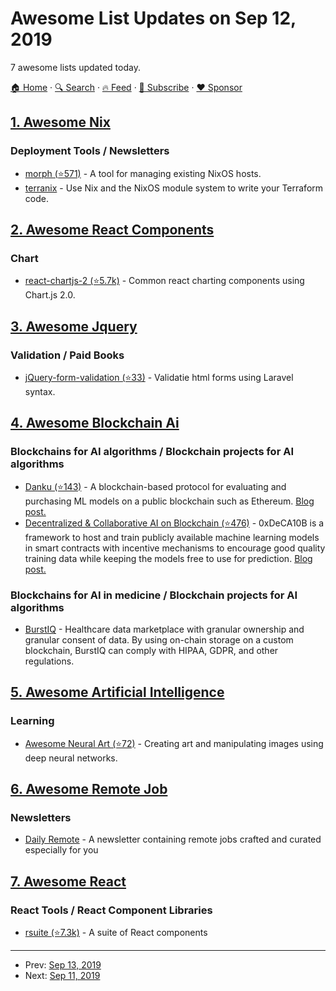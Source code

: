 # Awesome List Updates on Sep 12, 2019

7 awesome lists updated today.

[🏠 Home](/README.md) · [🔍 Search](https://www.trackawesomelist.com/search/) · [🔥 Feed](https://www.trackawesomelist.com/rss.xml) · [📮 Subscribe](https://trackawesomelist.us17.list-manage.com/subscribe?u=d2f0117aa829c83a63ec63c2f&id=36a103854c) · [❤️  Sponsor](https://github.com/sponsors/theowenyoung)



## [1. Awesome Nix](/content/nix-community/awesome-nix/README.md)

### Deployment Tools / Newsletters

*   [morph (⭐571)](https://github.com/DBCDK/morph) - A tool for managing existing NixOS hosts.
*   [terranix](https://terranix.org) - Use Nix and the NixOS module system to write your Terraform code.

## [2. Awesome React Components](/content/brillout/awesome-react-components/README.md)

### Chart

*   [react-chartjs-2 (⭐5.7k)](https://github.com/jerairrest/react-chartjs-2) - Common react charting components using Chart.js 2.0.

## [3. Awesome Jquery](/content/petk/awesome-jquery/README.md)

### Validation / Paid Books

*   [jQuery-form-validation (⭐33)](https://github.com/bnabriss/jquery-form-validation) - Validatie html forms using Laravel syntax.

## [4. Awesome Blockchain Ai](/content/steven2358/awesome-blockchain-ai/README.md)

### Blockchains for AI algorithms / Blockchain projects for AI algorithms

*   [Danku (⭐143)](https://github.com/algorithmiaio/danku) - A blockchain-based protocol for evaluating and purchasing ML models on a public blockchain such as Ethereum. [Blog post.](https://algorithmia.com/research/ml-models-on-blockchain)
*   [Decentralized & Collaborative AI on Blockchain (⭐476)](https://github.com/microsoft/0xDeCA10B) - 0xDeCA10B is a framework to host and train publicly available machine learning models in smart contracts with incentive mechanisms to encourage good quality training data while keeping the models free to use for prediction. [Blog post.](https://www.microsoft.com/en-us/research/blog/leveraging-blockchain-to-make-machine-learning-models-more-accessible/)

### Blockchains for AI in medicine / Blockchain projects for AI algorithms

*   [BurstIQ](https://www.burstiq.com/) - Healthcare data marketplace with granular ownership and granular consent of data. By using on-chain storage on a custom blockchain, BurstIQ can comply with HIPAA, GDPR, and other regulations.

## [5. Awesome Artificial Intelligence](/content/owainlewis/awesome-artificial-intelligence/README.md)

### Learning

*   [Awesome Neural Art (⭐72)](https://github.com/crypdick/awesome-neural-art) - Creating art and manipulating images using deep neural networks.

## [6. Awesome Remote Job](/content/lukasz-madon/awesome-remote-job/README.md)

### Newsletters

*   [Daily Remote](https://dailyremote.com/newsletter) - A newsletter containing remote jobs crafted and curated especially for you

## [7. Awesome React](/content/enaqx/awesome-react/README.md)

### React Tools / React Component Libraries

*   [rsuite (⭐7.3k)](https://github.com/rsuite/rsuite) - A suite of React components

---

- Prev: [Sep 13, 2019](/content/2019/09/13/README.md)
- Next: [Sep 11, 2019](/content/2019/09/11/README.md)